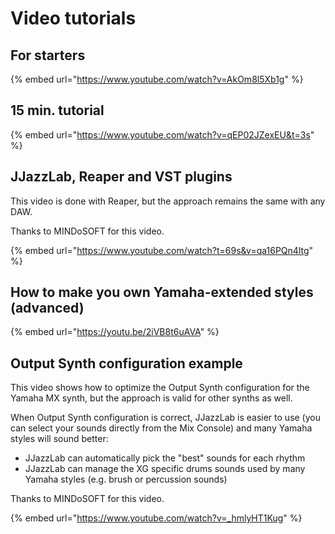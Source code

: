# Video tutorials

## For starters

{% embed url="https://www.youtube.com/watch?v=AkOm8l5Xb1g" %}

&#x20;

## 15 min. tutorial

{% embed url="https://www.youtube.com/watch?v=qEP02JZexEU&t=3s" %}



## JJazzLab, Reaper and VST plugins

This video is done with Reaper, but the approach remains the same with any DAW.

Thanks to MINDoSOFT for this video.

{% embed url="https://www.youtube.com/watch?t=69s&v=qa16PQn4ltg" %}

## How to make you own Yamaha-extended styles (advanced)

{% embed url="https://youtu.be/2iVB8t6uAVA" %}

## Output Synth configuration example

This video shows how to optimize the Output Synth configuration for the Yamaha MX synth, but the approach is valid for other synths as well.

When Output Synth configuration is correct, JJazzLab is easier to use (you can select your sounds directly from the Mix Console) and many Yamaha styles will sound better:

* JJazzLab can automatically pick the "best" sounds for each rhythm
* JJazzLab can manage the XG specific drums sounds used by many Yamaha styles (e.g. brush or percussion sounds)

Thanks to MINDoSOFT for this video.

{% embed url="https://www.youtube.com/watch?v=_hmlyHT1Kug" %}
